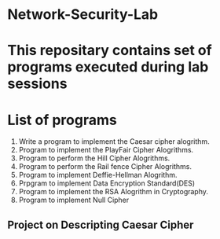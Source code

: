 # Network-Security-Lab
# This repositary contains set of programs executed during lab sessions

# List of programs
  1. Write a program to implement the Caesar cipher alogrithm.
  2. Program to implement the PlayFair Cipher Alogrithms.
  3. Program to perform the Hill Cipher Alogrithms.
  4. Program to perform the Rail fence Cipher Alogrithms.
  5. Program to implement Deffie-Hellman Alogrithm.
  6. Prpgram to implement Data Encryption Standard(DES)
  7. Program to implement the RSA Alogrithm in Cryptography.
  8. Program to implement Null Cipher
  
## Project on Descripting Caesar Cipher

